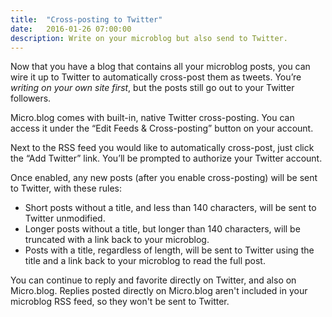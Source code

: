 ```yaml
---
title:  "Cross-posting to Twitter"
date:   2016-01-26 07:00:00
description: Write on your microblog but also send to Twitter.
---
```


Now that you have a blog that contains all your microblog posts, you can wire it up to Twitter to automatically cross-post them as tweets. You’re _writing on your own site first_, but the posts still go out to your Twitter followers.

Micro.blog comes with built-in, native Twitter cross-posting. You can access it under the “Edit Feeds & Cross-posting” button on your account.

Next to the RSS feed you would like to automatically cross-post, just click the “Add Twitter” link. You’ll be prompted to authorize your Twitter account.

Once enabled, any new posts (after you enable cross-posting) will be sent to Twitter, with these rules:

* Short posts without a title, and less than 140 characters, will be sent to Twitter unmodified.
* Longer posts without a title, but longer than 140 characters, will be truncated with a link back to your microblog.
* Posts with a title, regardless of length, will be sent to Twitter using the title and a link back to your microblog to read the full post.

You can continue to reply and favorite directly on Twitter, and also on Micro.blog. Replies posted directly on Micro.blog aren't included in your microblog RSS feed, so they won't be sent to Twitter.